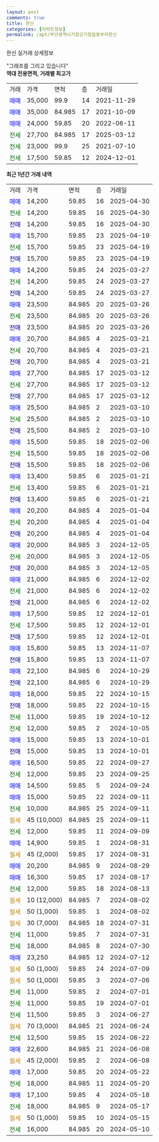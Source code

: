 ```yaml
---
layout: post
comments: true
title: 한신
categories: [아파트정보]
permalink: /apt/부산광역시기장군기장읍동부리한신
---
```


한신 실거래 상세정보

<script type="text/javascript">
  google.charts.load('current', {'packages':['line', 'corechart']});
  google.charts.setOnLoadCallback(drawChart);

  function drawChart() {
    var data = new google.visualization.DataTable();
    data.addColumn('date', '거래일');
    data.addColumn('number', "매매");
    data.addColumn('number', "전세");
    data.addColumn('number', "전매");

    data.addRows([[new Date(Date.parse("2025-04-30")), 14200, null, null], [new Date(Date.parse("2025-04-30")), null, 14200, null], [new Date(Date.parse("2025-04-30")), null, null, 14200], [new Date(Date.parse("2025-04-19")), 15700, null, null], [new Date(Date.parse("2025-04-19")), null, 15700, null], [new Date(Date.parse("2025-04-19")), null, null, 15700], [new Date(Date.parse("2025-03-27")), 14200, null, null], [new Date(Date.parse("2025-03-27")), null, 14200, null], [new Date(Date.parse("2025-03-27")), null, null, 14200], [new Date(Date.parse("2025-03-26")), 23500, null, null], [new Date(Date.parse("2025-03-26")), null, 23500, null], [new Date(Date.parse("2025-03-26")), null, null, 23500], [new Date(Date.parse("2025-03-21")), 20700, null, null], [new Date(Date.parse("2025-03-21")), null, 20700, null], [new Date(Date.parse("2025-03-21")), null, null, 20700], [new Date(Date.parse("2025-03-12")), 27700, null, null], [new Date(Date.parse("2025-03-12")), null, 27700, null], [new Date(Date.parse("2025-03-12")), null, null, 27700], [new Date(Date.parse("2025-03-10")), 25500, null, null], [new Date(Date.parse("2025-03-10")), null, 25500, null], [new Date(Date.parse("2025-03-10")), null, null, 25500], [new Date(Date.parse("2025-02-06")), 15500, null, null], [new Date(Date.parse("2025-02-06")), null, 15500, null], [new Date(Date.parse("2025-02-06")), null, null, 15500], [new Date(Date.parse("2025-01-21")), 13400, null, null], [new Date(Date.parse("2025-01-21")), null, 13400, null], [new Date(Date.parse("2025-01-21")), null, null, 13400], [new Date(Date.parse("2025-01-04")), 20200, null, null], [new Date(Date.parse("2025-01-04")), null, 20200, null], [new Date(Date.parse("2025-01-04")), null, null, 20200], [new Date(Date.parse("2024-12-05")), 20000, null, null], [new Date(Date.parse("2024-12-05")), null, 20000, null], [new Date(Date.parse("2024-12-05")), null, null, 20000], [new Date(Date.parse("2024-12-02")), 21000, null, null], [new Date(Date.parse("2024-12-02")), null, 21000, null], [new Date(Date.parse("2024-12-02")), null, null, 21000], [new Date(Date.parse("2024-12-01")), 17500, null, null], [new Date(Date.parse("2024-12-01")), null, 17500, null], [new Date(Date.parse("2024-12-01")), null, null, 17500], [new Date(Date.parse("2024-11-07")), 15800, null, null], [new Date(Date.parse("2024-11-07")), null, null, 15800], [new Date(Date.parse("2024-10-29")), 22100, null, null], [new Date(Date.parse("2024-10-29")), null, null, 22100], [new Date(Date.parse("2024-10-15")), 18000, null, null], [new Date(Date.parse("2024-10-15")), null, null, 18000], [new Date(Date.parse("2024-10-12")), null, 11000, null], [new Date(Date.parse("2024-10-05")), null, 12000, null], [new Date(Date.parse("2024-10-01")), 15000, null, null], [new Date(Date.parse("2024-10-01")), null, null, 15000], [new Date(Date.parse("2024-09-27")), 16500, null, null], [new Date(Date.parse("2024-09-25")), null, 12000, null], [new Date(Date.parse("2024-09-24")), 14500, null, null], [new Date(Date.parse("2024-09-11")), 15000, null, null], [new Date(Date.parse("2024-09-11")), null, 10000, null], [new Date(Date.parse("2024-09-11")), null, null, null], [new Date(Date.parse("2024-09-09")), null, 12000, null], [new Date(Date.parse("2024-08-31")), 14900, null, null], [new Date(Date.parse("2024-08-31")), null, null, null], [new Date(Date.parse("2024-08-29")), 20200, null, null], [new Date(Date.parse("2024-08-17")), 16300, null, null], [new Date(Date.parse("2024-08-13")), null, 12000, null], [new Date(Date.parse("2024-08-02")), null, null, null], [new Date(Date.parse("2024-08-02")), null, null, null], [new Date(Date.parse("2024-07-31")), null, null, null], [new Date(Date.parse("2024-07-31")), null, 11000, null], [new Date(Date.parse("2024-07-30")), null, 18000, null], [new Date(Date.parse("2024-07-12")), 23250, null, null], [new Date(Date.parse("2024-07-09")), null, null, null], [new Date(Date.parse("2024-07-06")), null, null, null], [new Date(Date.parse("2024-07-01")), null, 11000, null], [new Date(Date.parse("2024-07-01")), null, 11000, null], [new Date(Date.parse("2024-06-27")), null, 11500, null], [new Date(Date.parse("2024-06-24")), null, null, null], [new Date(Date.parse("2024-06-22")), null, 12500, null], [new Date(Date.parse("2024-06-08")), 22600, null, null], [new Date(Date.parse("2024-06-08")), null, null, null], [new Date(Date.parse("2024-05-22")), 17000, null, null], [new Date(Date.parse("2024-05-20")), null, 18000, null], [new Date(Date.parse("2024-05-18")), 17100, null, null], [new Date(Date.parse("2024-05-17")), null, 18000, null], [new Date(Date.parse("2024-05-15")), null, null, null], [new Date(Date.parse("2024-05-10")), null, 16000, null]]);

    var options = {
      hAxis: {
        format: 'yyyy/MM/dd'
      },    
      lineWidth: 0,
      pointsVisible: true,    
      title: '최근 1년간 유형별 실거래가 분포',
      legend: { position: 'bottom' }
    };

    var formatter = new google.visualization.NumberFormat({pattern:'###,###'} );
    formatter.format(data, 1);
    formatter.format(data, 2);
    
    setTimeout(function() {
        var chart = new google.visualization.LineChart(document.getElementById('columnchart_material'));
        chart.draw(data, (options));
        document.getElementById('loading').style.display = 'none';
    }, 200);
  }
</script>


<div id="loading" style="z-index:20; display: block; margin-left: 0px">"그래프를 그리고 있습니다"</div>
<div id="columnchart_material" style="width: 95%; margin-left: 0px; display: block"></div>
<!-- contents start -->
<b>역대 전용면적, 거래별 최고가</b>
<table class="sortable">
    <tr>
      <td>거래</td>
      <td>가격</td>
      <td>면적</td>
      <td>층</td>
      <td>거래일</td>
    </tr>
        <tr>
          <td><a style="color: blue">매매</a></td>
          <td>35,000</td>
          <td>99.9</td>
          <td>14</td>
          <td>2021-11-29</td>
        </tr>            <tr>
          <td><a style="color: blue">매매</a></td>
          <td>35,000</td>
          <td>84.985</td>
          <td>17</td>
          <td>2021-10-09</td>
        </tr>            <tr>
          <td><a style="color: blue">매매</a></td>
          <td>24,000</td>
          <td>59.85</td>
          <td>20</td>
          <td>2022-06-11</td>
        </tr>        
        <tr>
              <td><a style="color: darkgreen">전세</a></td>
              <td>27,700</td>
              <td>84.985</td>
              <td>17</td>
              <td>2025-03-12</td>
            </tr>            <tr>
              <td><a style="color: darkgreen">전세</a></td>
              <td>23,000</td>
              <td>99.9</td>
              <td>25</td>
              <td>2021-07-10</td>
            </tr>            <tr>
              <td><a style="color: darkgreen">전세</a></td>
              <td>17,500</td>
              <td>59.85</td>
              <td>12</td>
              <td>2024-12-01</td>
            </tr>        
    
</table>

<b>최근 1년간 거래 내역</b>

<table class="sortable">
    <tr>
      <td>거래</td>
      <td>가격</td>
      <td>면적</td>
      <td>층</td>
      <td>거래일</td>
    </tr>
    <tr>
      <td><a style="color: blue">매매</a></td>
      <td>14,200</td>
      <td>59.85</td>
      <td>16</td>
      <td>2025-04-30</td>
    </tr>          <tr>
      <td><a style="color: darkgreen">전세</a></td>
      <td>14,200</td>
      <td>59.85</td>
      <td>16</td>
      <td>2025-04-30</td>
    </tr>          <tr>
      <td><a style="color: darkblue">전매</a></td>
      <td>14,200</td>
      <td>59.85</td>
      <td>16</td>
      <td>2025-04-30</td>
    </tr>          <tr>
      <td><a style="color: blue">매매</a></td>
      <td>15,700</td>
      <td>59.85</td>
      <td>23</td>
      <td>2025-04-19</td>
    </tr>          <tr>
      <td><a style="color: darkgreen">전세</a></td>
      <td>15,700</td>
      <td>59.85</td>
      <td>23</td>
      <td>2025-04-19</td>
    </tr>          <tr>
      <td><a style="color: darkblue">전매</a></td>
      <td>15,700</td>
      <td>59.85</td>
      <td>23</td>
      <td>2025-04-19</td>
    </tr>          <tr>
      <td><a style="color: blue">매매</a></td>
      <td>14,200</td>
      <td>59.85</td>
      <td>24</td>
      <td>2025-03-27</td>
    </tr>          <tr>
      <td><a style="color: darkgreen">전세</a></td>
      <td>14,200</td>
      <td>59.85</td>
      <td>24</td>
      <td>2025-03-27</td>
    </tr>          <tr>
      <td><a style="color: darkblue">전매</a></td>
      <td>14,200</td>
      <td>59.85</td>
      <td>24</td>
      <td>2025-03-27</td>
    </tr>          <tr>
      <td><a style="color: blue">매매</a></td>
      <td>23,500</td>
      <td>84.985</td>
      <td>20</td>
      <td>2025-03-26</td>
    </tr>          <tr>
      <td><a style="color: darkgreen">전세</a></td>
      <td>23,500</td>
      <td>84.985</td>
      <td>20</td>
      <td>2025-03-26</td>
    </tr>          <tr>
      <td><a style="color: darkblue">전매</a></td>
      <td>23,500</td>
      <td>84.985</td>
      <td>20</td>
      <td>2025-03-26</td>
    </tr>          <tr>
      <td><a style="color: blue">매매</a></td>
      <td>20,700</td>
      <td>84.985</td>
      <td>4</td>
      <td>2025-03-21</td>
    </tr>          <tr>
      <td><a style="color: darkgreen">전세</a></td>
      <td>20,700</td>
      <td>84.985</td>
      <td>4</td>
      <td>2025-03-21</td>
    </tr>          <tr>
      <td><a style="color: darkblue">전매</a></td>
      <td>20,700</td>
      <td>84.985</td>
      <td>4</td>
      <td>2025-03-21</td>
    </tr>          <tr>
      <td><a style="color: blue">매매</a></td>
      <td>27,700</td>
      <td>84.985</td>
      <td>17</td>
      <td>2025-03-12</td>
    </tr>          <tr>
      <td><a style="color: darkgreen">전세</a></td>
      <td>27,700</td>
      <td>84.985</td>
      <td>17</td>
      <td>2025-03-12</td>
    </tr>          <tr>
      <td><a style="color: darkblue">전매</a></td>
      <td>27,700</td>
      <td>84.985</td>
      <td>17</td>
      <td>2025-03-12</td>
    </tr>          <tr>
      <td><a style="color: blue">매매</a></td>
      <td>25,500</td>
      <td>84.985</td>
      <td>2</td>
      <td>2025-03-10</td>
    </tr>          <tr>
      <td><a style="color: darkgreen">전세</a></td>
      <td>25,500</td>
      <td>84.985</td>
      <td>2</td>
      <td>2025-03-10</td>
    </tr>          <tr>
      <td><a style="color: darkblue">전매</a></td>
      <td>25,500</td>
      <td>84.985</td>
      <td>2</td>
      <td>2025-03-10</td>
    </tr>          <tr>
      <td><a style="color: blue">매매</a></td>
      <td>15,500</td>
      <td>59.85</td>
      <td>18</td>
      <td>2025-02-06</td>
    </tr>          <tr>
      <td><a style="color: darkgreen">전세</a></td>
      <td>15,500</td>
      <td>59.85</td>
      <td>18</td>
      <td>2025-02-06</td>
    </tr>          <tr>
      <td><a style="color: darkblue">전매</a></td>
      <td>15,500</td>
      <td>59.85</td>
      <td>18</td>
      <td>2025-02-06</td>
    </tr>          <tr>
      <td><a style="color: blue">매매</a></td>
      <td>13,400</td>
      <td>59.85</td>
      <td>6</td>
      <td>2025-01-21</td>
    </tr>          <tr>
      <td><a style="color: darkgreen">전세</a></td>
      <td>13,400</td>
      <td>59.85</td>
      <td>6</td>
      <td>2025-01-21</td>
    </tr>          <tr>
      <td><a style="color: darkblue">전매</a></td>
      <td>13,400</td>
      <td>59.85</td>
      <td>6</td>
      <td>2025-01-21</td>
    </tr>          <tr>
      <td><a style="color: blue">매매</a></td>
      <td>20,200</td>
      <td>84.985</td>
      <td>4</td>
      <td>2025-01-04</td>
    </tr>          <tr>
      <td><a style="color: darkgreen">전세</a></td>
      <td>20,200</td>
      <td>84.985</td>
      <td>4</td>
      <td>2025-01-04</td>
    </tr>          <tr>
      <td><a style="color: darkblue">전매</a></td>
      <td>20,200</td>
      <td>84.985</td>
      <td>4</td>
      <td>2025-01-04</td>
    </tr>          <tr>
      <td><a style="color: blue">매매</a></td>
      <td>20,000</td>
      <td>84.985</td>
      <td>3</td>
      <td>2024-12-05</td>
    </tr>          <tr>
      <td><a style="color: darkgreen">전세</a></td>
      <td>20,000</td>
      <td>84.985</td>
      <td>3</td>
      <td>2024-12-05</td>
    </tr>          <tr>
      <td><a style="color: darkblue">전매</a></td>
      <td>20,000</td>
      <td>84.985</td>
      <td>3</td>
      <td>2024-12-05</td>
    </tr>          <tr>
      <td><a style="color: blue">매매</a></td>
      <td>21,000</td>
      <td>84.985</td>
      <td>6</td>
      <td>2024-12-02</td>
    </tr>          <tr>
      <td><a style="color: darkgreen">전세</a></td>
      <td>21,000</td>
      <td>84.985</td>
      <td>6</td>
      <td>2024-12-02</td>
    </tr>          <tr>
      <td><a style="color: darkblue">전매</a></td>
      <td>21,000</td>
      <td>84.985</td>
      <td>6</td>
      <td>2024-12-02</td>
    </tr>          <tr>
      <td><a style="color: blue">매매</a></td>
      <td>17,500</td>
      <td>59.85</td>
      <td>12</td>
      <td>2024-12-01</td>
    </tr>          <tr>
      <td><a style="color: darkgreen">전세</a></td>
      <td>17,500</td>
      <td>59.85</td>
      <td>12</td>
      <td>2024-12-01</td>
    </tr>          <tr>
      <td><a style="color: darkblue">전매</a></td>
      <td>17,500</td>
      <td>59.85</td>
      <td>12</td>
      <td>2024-12-01</td>
    </tr>          <tr>
      <td><a style="color: blue">매매</a></td>
      <td>15,800</td>
      <td>59.85</td>
      <td>13</td>
      <td>2024-11-07</td>
    </tr>          <tr>
      <td><a style="color: darkblue">전매</a></td>
      <td>15,800</td>
      <td>59.85</td>
      <td>13</td>
      <td>2024-11-07</td>
    </tr>          <tr>
      <td><a style="color: blue">매매</a></td>
      <td>22,100</td>
      <td>84.985</td>
      <td>6</td>
      <td>2024-10-29</td>
    </tr>          <tr>
      <td><a style="color: darkblue">전매</a></td>
      <td>22,100</td>
      <td>84.985</td>
      <td>6</td>
      <td>2024-10-29</td>
    </tr>          <tr>
      <td><a style="color: blue">매매</a></td>
      <td>18,000</td>
      <td>59.85</td>
      <td>22</td>
      <td>2024-10-15</td>
    </tr>          <tr>
      <td><a style="color: darkblue">전매</a></td>
      <td>18,000</td>
      <td>59.85</td>
      <td>22</td>
      <td>2024-10-15</td>
    </tr>          <tr>
      <td><a style="color: darkgreen">전세</a></td>
      <td>11,000</td>
      <td>59.85</td>
      <td>19</td>
      <td>2024-10-12</td>
    </tr>          <tr>
      <td><a style="color: darkgreen">전세</a></td>
      <td>12,000</td>
      <td>59.85</td>
      <td>2</td>
      <td>2024-10-05</td>
    </tr>          <tr>
      <td><a style="color: blue">매매</a></td>
      <td>15,000</td>
      <td>59.85</td>
      <td>13</td>
      <td>2024-10-01</td>
    </tr>          <tr>
      <td><a style="color: darkblue">전매</a></td>
      <td>15,000</td>
      <td>59.85</td>
      <td>13</td>
      <td>2024-10-01</td>
    </tr>          <tr>
      <td><a style="color: blue">매매</a></td>
      <td>16,500</td>
      <td>59.85</td>
      <td>22</td>
      <td>2024-09-27</td>
    </tr>          <tr>
      <td><a style="color: darkgreen">전세</a></td>
      <td>12,000</td>
      <td>59.85</td>
      <td>23</td>
      <td>2024-09-25</td>
    </tr>          <tr>
      <td><a style="color: blue">매매</a></td>
      <td>14,500</td>
      <td>59.85</td>
      <td>5</td>
      <td>2024-09-24</td>
    </tr>          <tr>
      <td><a style="color: blue">매매</a></td>
      <td>15,000</td>
      <td>59.85</td>
      <td>22</td>
      <td>2024-09-11</td>
    </tr>          <tr>
      <td><a style="color: darkgreen">전세</a></td>
      <td>10,000</td>
      <td>84.985</td>
      <td>25</td>
      <td>2024-09-11</td>
    </tr>          <tr>
      <td><a style="color: darkgoldenrod">월세</a></td>
      <td>45 (10,000)</td>
      <td>84.985</td>
      <td>25</td>
      <td>2024-09-11</td>
    </tr>          <tr>
      <td><a style="color: darkgreen">전세</a></td>
      <td>12,000</td>
      <td>59.85</td>
      <td>11</td>
      <td>2024-09-09</td>
    </tr>          <tr>
      <td><a style="color: blue">매매</a></td>
      <td>14,900</td>
      <td>59.85</td>
      <td>1</td>
      <td>2024-08-31</td>
    </tr>          <tr>
      <td><a style="color: darkgoldenrod">월세</a></td>
      <td>45 (2,000)</td>
      <td>59.85</td>
      <td>17</td>
      <td>2024-08-31</td>
    </tr>          <tr>
      <td><a style="color: blue">매매</a></td>
      <td>20,200</td>
      <td>84.985</td>
      <td>9</td>
      <td>2024-08-29</td>
    </tr>          <tr>
      <td><a style="color: blue">매매</a></td>
      <td>16,300</td>
      <td>59.85</td>
      <td>17</td>
      <td>2024-08-17</td>
    </tr>          <tr>
      <td><a style="color: darkgreen">전세</a></td>
      <td>12,000</td>
      <td>59.85</td>
      <td>18</td>
      <td>2024-08-13</td>
    </tr>          <tr>
      <td><a style="color: darkgoldenrod">월세</a></td>
      <td>10 (12,000)</td>
      <td>84.985</td>
      <td>7</td>
      <td>2024-08-02</td>
    </tr>          <tr>
      <td><a style="color: darkgoldenrod">월세</a></td>
      <td>50 (1,000)</td>
      <td>59.85</td>
      <td>1</td>
      <td>2024-08-02</td>
    </tr>          <tr>
      <td><a style="color: darkgoldenrod">월세</a></td>
      <td>30 (7,000)</td>
      <td>84.985</td>
      <td>18</td>
      <td>2024-07-31</td>
    </tr>          <tr>
      <td><a style="color: darkgreen">전세</a></td>
      <td>11,000</td>
      <td>59.85</td>
      <td>7</td>
      <td>2024-07-31</td>
    </tr>          <tr>
      <td><a style="color: darkgreen">전세</a></td>
      <td>18,000</td>
      <td>84.985</td>
      <td>8</td>
      <td>2024-07-30</td>
    </tr>          <tr>
      <td><a style="color: blue">매매</a></td>
      <td>23,250</td>
      <td>84.985</td>
      <td>12</td>
      <td>2024-07-12</td>
    </tr>          <tr>
      <td><a style="color: darkgoldenrod">월세</a></td>
      <td>50 (1,000)</td>
      <td>59.85</td>
      <td>24</td>
      <td>2024-07-09</td>
    </tr>          <tr>
      <td><a style="color: darkgoldenrod">월세</a></td>
      <td>50 (1,000)</td>
      <td>59.85</td>
      <td>3</td>
      <td>2024-07-06</td>
    </tr>          <tr>
      <td><a style="color: darkgreen">전세</a></td>
      <td>11,000</td>
      <td>59.85</td>
      <td>2</td>
      <td>2024-07-01</td>
    </tr>          <tr>
      <td><a style="color: darkgreen">전세</a></td>
      <td>11,000</td>
      <td>59.85</td>
      <td>19</td>
      <td>2024-07-01</td>
    </tr>          <tr>
      <td><a style="color: darkgreen">전세</a></td>
      <td>11,500</td>
      <td>59.85</td>
      <td>3</td>
      <td>2024-06-27</td>
    </tr>          <tr>
      <td><a style="color: darkgoldenrod">월세</a></td>
      <td>70 (3,000)</td>
      <td>84.985</td>
      <td>21</td>
      <td>2024-06-24</td>
    </tr>          <tr>
      <td><a style="color: darkgreen">전세</a></td>
      <td>12,500</td>
      <td>59.85</td>
      <td>15</td>
      <td>2024-06-22</td>
    </tr>          <tr>
      <td><a style="color: blue">매매</a></td>
      <td>22,600</td>
      <td>84.985</td>
      <td>21</td>
      <td>2024-06-08</td>
    </tr>          <tr>
      <td><a style="color: darkgoldenrod">월세</a></td>
      <td>45 (2,000)</td>
      <td>59.85</td>
      <td>2</td>
      <td>2024-06-08</td>
    </tr>          <tr>
      <td><a style="color: blue">매매</a></td>
      <td>17,000</td>
      <td>59.85</td>
      <td>20</td>
      <td>2024-05-22</td>
    </tr>          <tr>
      <td><a style="color: darkgreen">전세</a></td>
      <td>18,000</td>
      <td>84.985</td>
      <td>11</td>
      <td>2024-05-20</td>
    </tr>          <tr>
      <td><a style="color: blue">매매</a></td>
      <td>17,100</td>
      <td>59.85</td>
      <td>4</td>
      <td>2024-05-18</td>
    </tr>          <tr>
      <td><a style="color: darkgreen">전세</a></td>
      <td>18,000</td>
      <td>84.985</td>
      <td>9</td>
      <td>2024-05-17</td>
    </tr>          <tr>
      <td><a style="color: darkgoldenrod">월세</a></td>
      <td>50 (1,000)</td>
      <td>59.85</td>
      <td>10</td>
      <td>2024-05-15</td>
    </tr>          <tr>
      <td><a style="color: darkgreen">전세</a></td>
      <td>16,000</td>
      <td>84.985</td>
      <td>20</td>
      <td>2024-05-10</td>
    </tr>      </table>
<!-- contents end -->    

